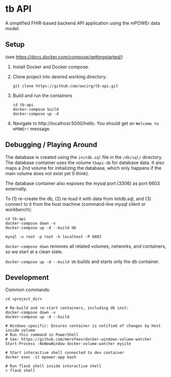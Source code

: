 # tb API

A simplified FHIR-based backend API application using the mPOWEr data model.

## Setup
(see https://docs.docker.com/compose/gettingstarted/)

1. Install Docker and Docker compose.
2.  Clone project into desired working directory:
    ```
    git clone https://github.com/uwcirg/tb-api.git
    ```
3.  Build and run the containers
    ```
    cd tb-api
    docker-compose build
    docker-compose up -d
    ```

4. Navigate to http://localhost:5000/hello. You should get an `Welcome to mPOWEr!` message.

## Debugging / Playing Around
The database is created using the `initdb.sql` file in the `/db/sql/` directory. The database container uses the volume `tbapi-db` for database data. It also maps a
2nd volume for initializing the database, which only happens if the main volume does not exist yet (I think).

The database container also exposes the mysql port (3306) as port 6603 externally.

To (1) re-create the db, (2) re-load it with data from initdb.sql, and (3) connect to it from the host machine (command-line mysql client or workbench):

```
cd tb-api
docker-compose down -v
docker-compose up -d --build db

mysql -u root -p root -h localhost -P 6603
```

`docker-compose down` removes all related volumes, networks, and containers, so we start at a clean slate.

`docker-compose up -d --build db` builds and starts only the db container.

## Development
Common commands:
```
cd <project_dir>

# Re-build and re-start containers, including db init:
docker-compose down -v
docker-compose up -d --build

# Windows-specific: Ensures container is notified of changes by Host inside volume
# Run this command in PowerShell
# See: https://github.com/merofeev/docker-windows-volume-watcher
Start-Process -NoNewWindow docker-volume-watcher mysite

# Start interactive shell connected to dev container
docker exec -it mpower-app bash

# Run flask shell inside interactive shell
> flask shell
```
